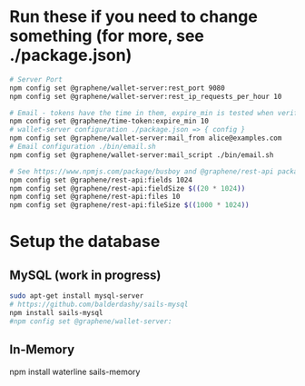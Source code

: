 
# Run these if you need to change something (for more, see ./package.json)
```bash
# Server Port
npm config set @graphene/wallet-server:rest_port 9080
npm config set @graphene/wallet-server:rest_ip_requests_per_hour 10

# Email - tokens have the time in them, expire_min is tested when verifying
npm config set @graphene/time-token:expire_min 10
# wallet-server configuration ./package.json => { config }
npm config set @graphene/wallet-server:mail_from alice@examples.com
# Email configuration ./bin/email.sh
npm config set @graphene/wallet-server:mail_script ./bin/email.sh

# See https://www.npmjs.com/package/busboy and @graphene/rest-api package
npm config set @graphene/rest-api:fields 1024
npm config set @graphene/rest-api:fieldSize $((20 * 1024))
npm config set @graphene/rest-api:files 10
npm config set @graphene/rest-api:fileSize $((1000 * 1024))
```

# Setup the database

## MySQL (work in progress)
```bash
sudo apt-get install mysql-server
# https://github.com/balderdashy/sails-mysql
npm install sails-mysql
#npm config set @graphene/wallet-server:
```

## In-Memory
npm install waterline sails-memory
